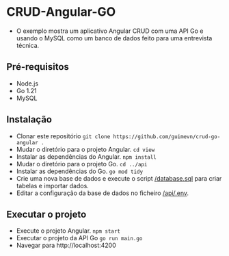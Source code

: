 # CRUD-Angular-GO
- O exemplo mostra um aplicativo Angular CRUD com uma API Go e usando o MySQL como um banco de dados feito para uma entrevista técnica.

## Pré-requisitos
- Node.js
- Go 1.21
- MySQL

## Instalação
- Clonar este repositório `git clone https://github.com/guimevn/crud-go-angular .`
- Mudar o diretório para o projeto Angular. `cd view`
- Instalar as dependências do Angular. `npm install`
- Mudar o diretório para o projeto Go. `cd ../api`
- Instalar as dependências do Go. `go mod tidy`
- Crie uma nova base de dados e execute o script [/database.sql](/database.sql) para criar tabelas e importar dados.
- Editar a configuração da base de dados no ficheiro [/api/.env](/api/.env).

## Executar o projeto
- Execute o projeto Angular. `npm start`
- Executar o projeto da API Go `go run main.go`
- Navegar para http://localhost:4200
